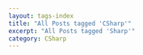 ```yaml
---
layout: tags-index
title: "All Posts tagged 'CSharp'"
excerpt: "All Posts tagged 'Sharp'"
category: CSharp
---
```

